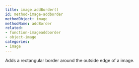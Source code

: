 ```yaml
---
title: image.addBorder()
id: method-image-addborder
methodObject: image
methodName: addBorder
related:
- function-imageaddborder
- object-image
categories:
- image
---
```


Adds a rectangular border around the outside edge of a image.
